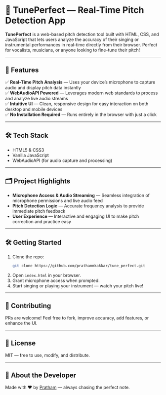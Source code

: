 # 🎵 TunePerfect — Real-Time Pitch Detection App

**TunePerfect** is a web-based pitch detection tool built with HTML, CSS, and JavaScript that lets users analyze the accuracy of their singing or instrumental performances in real-time directly from their browser. Perfect for vocalists, musicians, or anyone looking to fine-tune their pitch!

---

## 🚀 Features

✅ **Real-Time Pitch Analysis** — Uses your device’s microphone to capture audio and display pitch data instantly  
✅ **WebAudioAPI Powered** — Leverages modern web standards to process and analyze live audio streams  
✅ **Intuitive UI** — Clean, responsive design for easy interaction on both desktop and mobile devices  
✅ **No Installation Required** — Runs entirely in the browser with just a click  

---

## 🛠️ Tech Stack

- HTML5 & CSS3  
- Vanilla JavaScript  
- WebAudioAPI (for audio capture and processing)  

---

## 🗂️ Project Highlights

- **Microphone Access & Audio Streaming** — Seamless integration of microphone permissions and live audio feed  
- **Pitch Detection Logic** — Accurate frequency analysis to provide immediate pitch feedback  
- **User Experience** — Interactive and engaging UI to make pitch correction and practice easy  

---

## 🛠️ Getting Started

1. Clone the repo:
    ```bash
    git clone https://github.com/prathammkakkar/tune_perfect.git
    ```
2. Open `index.html` in your browser.  
3. Grant microphone access when prompted.  
4. Start singing or playing your instrument — watch your pitch live!

---

## 🤝 Contributing

PRs are welcome! Feel free to fork, improve accuracy, add features, or enhance the UI.

---

## 📄 License

MIT — free to use, modify, and distribute.

---

## 🥁 About the Developer

Made with ❤️ by [Pratham](https://github.com/prathammkakkar) — always chasing the perfect note.
